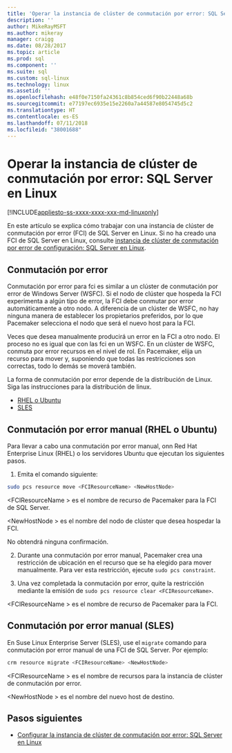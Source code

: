```yaml
---
title: 'Operar la instancia de clúster de conmutación por error: SQL Server en Linux | Microsoft Docs'
description: ''
author: MikeRayMSFT
ms.author: mikeray
manager: craigg
ms.date: 08/28/2017
ms.topic: article
ms.prod: sql
ms.component: ''
ms.suite: sql
ms.custom: sql-linux
ms.technology: linux
ms.assetid: ''
ms.openlocfilehash: e48f0e7150fa24361c8b854ced6f90b22448a68b
ms.sourcegitcommit: e77197ec6935e15e2260a7a44587e8054745d5c2
ms.translationtype: HT
ms.contentlocale: es-ES
ms.lasthandoff: 07/11/2018
ms.locfileid: "38001688"
---
```

# <a name="operate-failover-cluster-instance---sql-server-on-linux"></a>Operar la instancia de clúster de conmutación por error: SQL Server en Linux

[!INCLUDE[appliesto-ss-xxxx-xxxx-xxx-md-linuxonly](../includes/appliesto-ss-xxxx-xxxx-xxx-md-linuxonly.md)]

En este artículo se explica cómo trabajar con una instancia de clúster de conmutación por error (FCI) de SQL Server en Linux. Si no ha creado una FCI de SQL Server en Linux, consulte [instancia de clúster de conmutación por error de configuración: SQL Server en Linux](sql-server-linux-shared-disk-cluster-configure.md). 

## <a name="failover"></a>Conmutación por error

Conmutación por error para fci es similar a un clúster de conmutación por error de Windows Server (WSFC). Si el nodo de clúster que hospeda la FCI experimenta a algún tipo de error, la FCI debe conmutar por error automáticamente a otro nodo. A diferencia de un clúster de WSFC, no hay ninguna manera de establecer los propietarios preferidos, por lo que Pacemaker selecciona el nodo que será el nuevo host para la FCI.

Veces que desea manualmente producirá un error en la FCI a otro nodo. El proceso no es igual que con las fci en un WSFC. En un clúster de WSFC, conmuta por error recursos en el nivel de rol. En Pacemaker, elija un recurso para mover y, suponiendo que todas las restricciones son correctas, todo lo demás se moverá también. 

La forma de conmutación por error depende de la distribución de Linux. Siga las instrucciones para la distribución de linux.

- [RHEL o Ubuntu](#rhelFailover)
- [SLES](#slesFailover)

## <a name = "#rhelFailover"></a> Conmutación por error manual (RHEL o Ubuntu)

Para llevar a cabo una conmutación por error manual, onn Red Hat Enterprise Linux (RHEL) o los servidores Ubuntu que ejecutan los siguientes pasos.
1.  Emita el comando siguiente: 

   ```bash
   sudo pcs resource move <FCIResourceName> <NewHostNode> 
   ```

   \<FCIResourceName > es el nombre de recurso de Pacemaker para la FCI de SQL Server.

   \<NewHostNode > es el nombre del nodo de clúster que desea hospedar la FCI. 

   No obtendrá ninguna confirmación.

2.  Durante una conmutación por error manual, Pacemaker crea una restricción de ubicación en el recurso que se ha elegido para mover manualmente. Para ver esta restricción, ejecute `sudo pcs constraint`.

3.  Una vez completada la conmutación por error, quite la restricción mediante la emisión de `sudo pcs resource clear <FCIResourceName>`. 

\<FCIResourceName > es el nombre de recurso de Pacemaker para la FCI. 

## <a name = "#slesFailover"></a> Conmutación por error manual (SLES)


En Suse Linux Enterprise Server (SLES), use el `migrate` comando para conmutación por error manual de una FCI de SQL Server. Por ejemplo:

```bash
crm resource migrate <FCIResourceName> <NewHostNode>
```

\<FCIResourceName > es el nombre de recursos para la instancia de clúster de conmutación por error. 

\<NewHostNode > es el nombre del nuevo host de destino. 


<!---
|Distribution |Topic 
|----- |-----
|**Red Hat Enterprise Linux with HA add-on** |[Configure](sql-server-linux-shared-disk-cluster-red-hat-7-configure.md)<br/>[Operate](sql-server-linux-shared-disk-cluster-red-hat-7-operate.md)
|**SUSE Linux Enterprise Server with HA add-on** |[Configure](sql-server-linux-shared-disk-cluster-sles-configure.md)
--->

## <a name="next-steps"></a>Pasos siguientes

- [Configurar la instancia de clúster de conmutación por error: SQL Server en Linux](sql-server-linux-shared-disk-cluster-configure.md)

<!--Image references-->
